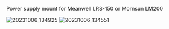 Power supply mount for Meanwell LRS-150 or Mornsun LM200

![20231006_134925](https://github.com/BitwiseOperat0r/Pandoras_Box/assets/125941021/19564b6d-21fb-44a9-836d-520c88b30b77)
![20231006_134551](https://github.com/BitwiseOperat0r/Pandoras_Box/assets/125941021/032453f7-72b5-42e7-85b8-87d5ee61fed5)
